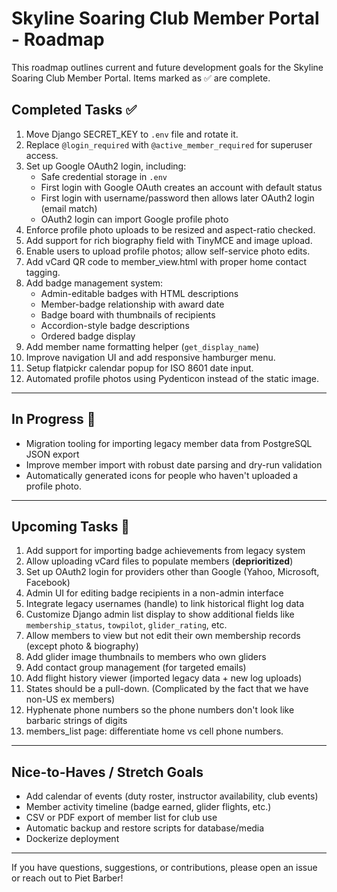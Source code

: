 # Skyline Soaring Club Member Portal - Roadmap

This roadmap outlines current and future development goals for the Skyline Soaring Club Member Portal. Items marked as ✅ are complete.

## Completed Tasks ✅
1. Move Django SECRET_KEY to `.env` file and rotate it.
2. Replace `@login_required` with `@active_member_required` for superuser access.
3. Set up Google OAuth2 login, including:
   - Safe credential storage in `.env`
   - First login with Google OAuth creates an account with default status
   - First login with username/password then allows later OAuth2 login (email match)
   - OAuth2 login can import Google profile photo
4. Enforce profile photo uploads to be resized and aspect-ratio checked.
5. Add support for rich biography field with TinyMCE and image upload.
6. Enable users to upload profile photos; allow self-service photo edits.
7. Add vCard QR code to member_view.html with proper home contact tagging.
8. Add badge management system:
   - Admin-editable badges with HTML descriptions
   - Member-badge relationship with award date
   - Badge board with thumbnails of recipients
   - Accordion-style badge descriptions
   - Ordered badge display
9. Add member name formatting helper (`get_display_name`)
10. Improve navigation UI and add responsive hamburger menu.
11. Setup flatpickr calendar popup for ISO 8601 date input.
12. Automated profile photos using Pydenticon instead of the static image. 

---

## In Progress 🔄
- Migration tooling for importing legacy member data from PostgreSQL JSON export
- Improve member import with robust date parsing and dry-run validation
- Automatically generated icons for people who haven't uploaded a profile photo. 

---

## Upcoming Tasks 🚀
1. Add support for importing badge achievements from legacy system
2. Allow uploading vCard files to populate members (**deprioritized**)
3. Set up OAuth2 login for providers other than Google (Yahoo, Microsoft, Facebook)
4. Admin UI for editing badge recipients in a non-admin interface
5. Integrate legacy usernames (handle) to link historical flight log data
6. Customize Django admin list display to show additional fields like `membership_status`, `towpilot`, `glider_rating`, etc.
7. Allow members to view but not edit their own membership records (except photo & biography)
8. Add glider image thumbnails to members who own gliders
9. Add contact group management (for targeted emails)
10. Add flight history viewer (imported legacy data + new log uploads)
11. States should be a pull-down.  (Complicated by the fact that we have non-US ex members)
12. Hyphenate phone numbers so the phone numbers don't look like barbaric strings of digits
13. members_list page: differentiate home vs cell phone numbers. 

---

## Nice-to-Haves / Stretch Goals
- Add calendar of events (duty roster, instructor availability, club events)
- Member activity timeline (badge earned, glider flights, etc.)
- CSV or PDF export of member list for club use
- Automatic backup and restore scripts for database/media
- Dockerize deployment

---

If you have questions, suggestions, or contributions, please open an issue or reach out to Piet Barber!

